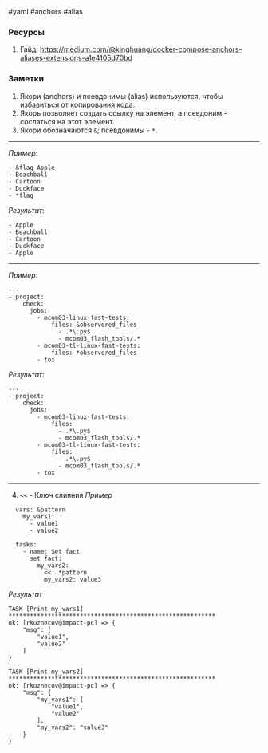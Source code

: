 #yaml #anchors #alias

### Ресурсы
1. Гайд: https://medium.com/@kinghuang/docker-compose-anchors-aliases-extensions-a1e4105d70bd


### Заметки
1. Якори (anchors) и псевдонимы (alias) используются, чтобы избавиться от копирования кода.
2. Якорь позволяет создать ссылку на элемент, а псевдоним - сослаться на этот элемент.
3. Якори обозначаются `&`; псевдонимы - `*`.
---
_Пример_:
```
- &flag Apple 
- Beachball 
- Cartoon 
- Duckface 
- *flag
```
_Результат_:
```
- Apple 
- Beachball 
- Cartoon 
- Duckface 
- Apple
```
---
_Пример_:
```
---
- project:
    check:
      jobs:
        - mcom03-linux-fast-tests:
            files: &observered_files
              - .*\.py$
              - mcom03_flash_tools/.*
        - mcom03-tl-linux-fast-tests:
            files: *observered_files
        - tox
```
_Результат_:
```
---
- project:
    check:
      jobs:
        - mcom03-linux-fast-tests:
            files:
              - .*\.py$
              - mcom03_flash_tools/.*
        - mcom03-tl-linux-fast-tests:
            files:
              - .*\.py$
              - mcom03_flash_tools/.*
        - tox
```
---

4. `<<` - Ключ слияния
_Пример_
```
  vars: &pattern
    my_vars1:
      - value1
      - value2

  tasks:
    - name: Set fact
      set_fact:
        my_vars2:
          <<: *pattern
          my_vars2: value3
```

_Результат_
```
TASK [Print my_vars1] **********************************************************
ok: [rkuznecov@impact-pc] => {
    "msg": [
        "value1",
        "value2"
    ]
}

TASK [Print my_vars2] **********************************************************
ok: [rkuznecov@impact-pc] => {
    "msg": {
        "my_vars1": [
            "value1",
            "value2"
        ],
        "my_vars2": "value3"
    }
}
```